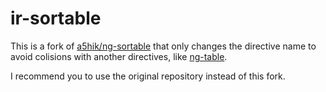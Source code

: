 ir-sortable
==============

This is a fork of [a5hik/ng-sortable](https://github.com/a5hik/ng-sortable) that only changes the directive name to avoid colisions with another directives, like [ng-table](https://github.com/esvit/ng-table).

I recommend you to use the original repository instead of this fork.
